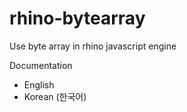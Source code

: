 # rhino-bytearray
Use byte array in rhino javascript engine

Documentation
- English
- Korean (한국어)
